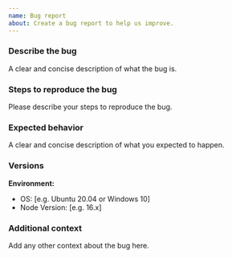 ```yaml
---
name: Bug report
about: Create a bug report to help us improve.
---
```


### Describe the bug

A clear and concise description of what the bug is.

### Steps to reproduce the bug

Please describe your steps to reproduce the bug.

### Expected behavior

A clear and concise description of what you expected to happen.

### Versions

**Environment:**

- OS: [e.g. Ubuntu 20.04 or Windows 10]
- Node Version: [e.g. 16.x]

### Additional context

Add any other context about the bug here.
